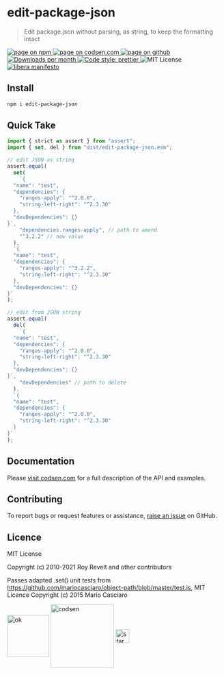 # edit-package-json

> Edit package.json without parsing, as string, to keep the formatting intact

<div class="package-badges">
  <a href="https://www.npmjs.com/package/edit-package-json" rel="nofollow noreferrer noopener">
    <img src="https://img.shields.io/badge/-npm-blue?style=flat-square" alt="page on npm">
  </a>
  <a href="https://codsen.com/os/edit-package-json" rel="nofollow noreferrer noopener">
    <img src="https://img.shields.io/badge/-codsen-blue?style=flat-square" alt="page on codsen.com">
  </a>
  <a href="https://github.com/codsen/codsen/tree/main/packages/edit-package-json" rel="nofollow noreferrer noopener">
    <img src="https://img.shields.io/badge/-github-blue?style=flat-square" alt="page on github">
  </a>
  <a href="https://npmcharts.com/compare/edit-package-json?interval=30" rel="nofollow noreferrer noopener" target="_blank">
    <img src="https://img.shields.io/npm/dm/edit-package-json.svg?style=flat-square" alt="Downloads per month">
  </a>
  <a href="https://prettier.io" rel="nofollow noreferrer noopener" target="_blank">
    <img src="https://img.shields.io/badge/code_style-prettier-brightgreen.svg?style=flat-square" alt="Code style: prettier">
  </a>
  <img src="https://img.shields.io/badge/licence-MIT-brightgreen.svg?style=flat-square" alt="MIT License">
  <a href="https://liberamanifesto.com" rel="nofollow noreferrer noopener" target="_blank">
    <img src="https://img.shields.io/badge/libera-manifesto-lightgrey.svg?style=flat-square" alt="libera manifesto">
  </a>
</div>

## Install

```bash
npm i edit-package-json
```

## Quick Take

```js
import { strict as assert } from "assert";
import { set, del } from "dist/edit-package-json.esm";

// edit JSON as string
assert.equal(
  set(
    `{
  "name": "test",
  "dependencies": {
    "ranges-apply": "^2.0.0",
    "string-left-right": "^2.3.30"
  },
  "devDependencies": {}
}`,
    "dependencies.ranges-apply", // path to amend
    "^3.2.2" // new value
  ),
  `{
  "name": "test",
  "dependencies": {
    "ranges-apply": "^3.2.2",
    "string-left-right": "^2.3.30"
  },
  "devDependencies": {}
}`
);

// edit from JSON string
assert.equal(
  del(
    `{
  "name": "test",
  "dependencies": {
    "ranges-apply": "^2.0.0",
    "string-left-right": "^2.3.30"
  },
  "devDependencies": {}
}`,
    "devDependencies" // path to delete
  ),
  `{
  "name": "test",
  "dependencies": {
    "ranges-apply": "^2.0.0",
    "string-left-right": "^2.3.30"
  }
}`
);
```

## Documentation

Please [visit codsen.com](https://codsen.com/os/edit-package-json/) for a full description of the API and examples.

## Contributing

To report bugs or request features or assistance, [raise an issue](https://github.com/codsen/codsen/issues/new/choose) on GitHub.

## Licence

MIT License

Copyright (c) 2010-2021 Roy Revelt and other contributors

Passes adapted .set() unit tests from https://github.com/mariocasciaro/object-path/blob/master/test.js, MIT Licence Copyright (c) 2015 Mario Casciaro

<img src="https://codsen.com/images/png-codsen-ok.png" width="98" alt="ok" align="center"> <img src="https://codsen.com/images/png-codsen-1.png" width="148" alt="codsen" align="center"> <img src="https://codsen.com/images/png-codsen-star-small.png" width="32" alt="star" align="center">
